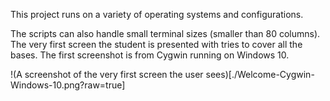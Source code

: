 This project runs on a variety of operating systems and configurations.

The scripts can also handle small terminal sizes (smaller than 80 columns).  The very first screen the student is presented with tries to cover all the bases.  The first screenshot is from Cygwin running on Windows 10.

!(A screenshot of the very first screen the user sees)[./Welcome-Cygwin-Windows-10.png?raw=true]


